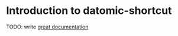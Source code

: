 # Introduction to datomic-shortcut

TODO: write [great documentation](http://jacobian.org/writing/what-to-write/)

